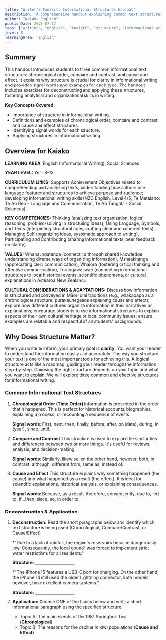 ```yaml
---
title: "Writer's Toolkit: Informational Structures Handout"
description: "A comprehensive handout explaining common text structures for organizing informational writing, designed for English language arts students."
author: "Kaiako English"
publishDate: 2025-07-17
tags: ["writing", "english", "toolkit", "structure", "informational writing", "Comprehension Handout", "Aotearoa New Zealand Curriculum"]
level: 8
learningArea: "English"
---
```


## Summary

This handout introduces students to three common informational text structures: chronological order, compare and contrast, and cause and effect. It explains why structure is crucial for clarity in informational writing and provides signal words and examples for each type. The handout includes exercises for deconstructing and applying these structures, fostering analytical and organizational skills in writing.

**Key Concepts Covered:**
*   Importance of structure in informational writing.
*   Definitions and examples of chronological order, compare and contrast, and cause and effect structures.
*   Identifying signal words for each structure.
*   Applying structures in informational writing.

## Overview for Kaiako

**LEARNING AREA:** English (Informational Writing), Social Sciences

**YEAR LEVEL:** Year 8-13

**CURRICULUM LINKS:** Supports Achievement Objectives related to comprehending and analyzing texts; understanding how authors use language features and structures to achieve purpose and audience; developing informational writing skills (NZC English, Level 4/5; Te Mataiaho: Te Ao Reo - Language and Communication, Te Ao Tangata - Social Sciences).

**KEY COMPETENCIES:** Thinking (analyzing text organization, logical reasoning, problem-solving in structuring ideas), Using Language, Symbols, and Texts (interpreting structural cues, crafting clear and coherent texts), Managing Self (organizing ideas, systematic approach to writing), Participating and Contributing (sharing informational texts, peer feedback on clarity).

**VALUES:** Whanaungatanga (connecting through shared knowledge, understanding diverse ways of organizing information), Manaakitanga (appreciating clear communication), Whaiora (fostering critical thinking and effective communication), Tūrangawaewae (connecting informational structures to local historical events, scientific phenomena, or cultural explanations in Aotearoa New Zealand).

**CULTURAL CONSIDERATIONS & ADAPTATIONS:** Discuss how information is structured and conveyed in Māori oral traditions (e.g., whakapapa as a chronological structure, pūrākau/legends explaining cause and effect); explore how different cultures organize information in their narratives or explanations; encourage students to use informational structures to explain aspects of their own cultural heritage or local community issues; ensure examples are relatable and respectful of all students' backgrounds.

## Why Does Structure Matter?

When you write to inform, your primary goal is **clarity**. You want your reader to understand the information easily and accurately. The way you structure your text is one of the most important tools for achieving this. A logical structure acts like a roadmap, guiding your reader through the information step-by-step. Choosing the right structure depends on your topic and what you want to explain. We will explore three common and effective structures for informational writing.

### Common Informational Text Structures

1.  **Chronological Order (Time Order)**
    Information is presented in the order that it happened. This is perfect for historical accounts, biographies, explaining a process, or recounting a sequence of events.

    **Signal words:** First, next, then, finally, before, after, on (date), during, in (year), since, until.

2.  **Compare and Contrast**
    This structure is used to explain the similarities and differences between two or more things. It's useful for reviews, analysis, and decision-making.

    **Signal words:** Similarly, likewise, on the other hand, however, both, in contrast, although, different from, same as, instead of.

3.  **Cause and Effect**
    This structure explains why something happened (the cause) and what happened as a result (the effect). It is ideal for scientific explanations, historical analysis, or explaining consequences.

    **Signal words:** Because, as a result, therefore, consequently, due to, led to, if...then, since, so, in order to.

### Deconstruction & Application

1.  **Deconstruction:** Read the short paragraphs below and identify which text structure is being used (Chronological, Compare/Contrast, or Cause/Effect).

    *"Due to a lack of rainfall, the region's reservoirs became dangerously low. Consequently, the local council was forced to implement strict water restrictions for all residents."

    **Structure:** ____________________

    *"The iPhone 15 features a USB-C port for charging. On the other hand, the iPhone 14 still used the older Lightning connector. Both models, however, have excellent camera systems."

    **Structure:** ____________________

2.  **Application:** Choose ONE of the topics below and write a short informational paragraph using the specified structure.

    *   Topic A: The main events of the 1981 Springbok Tour (**Chronological**)
    *   Topic B: The reasons for the decline in kiwi populations (**Cause and Effect**)